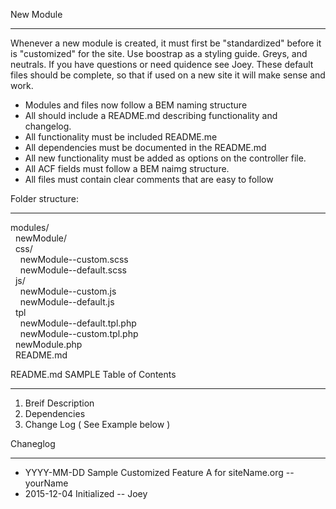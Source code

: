 New Module
___

Whenever a new module is created, it must first be "standardized" before it is "customized" for the site. Use boostrap as a styling guide. Greys, and neutrals. If you have questions or need quidence see Joey. These default files should be complete, so that if used on a new site it will make sense and work.


* Modules and files now follow a BEM naming structure
* All should include a README.md describing functionality and changelog.
* All functionality must be included README.me
* All dependencies must be documented in the README.md
* All new functionality must be added as options on the controller file.
* All ACF fields must follow a BEM naimg structure.
* All files must contain clear comments that are easy to follow


Folder structure:
___


modules/<br/>
&nbsp;&nbsp;newModule/<br/>
&nbsp;&nbsp;css/<br/>
&nbsp;&nbsp;&nbsp;&nbsp;newModule--custom.scss<br/>
&nbsp;&nbsp;&nbsp;&nbsp;newModule--default.scss<br/>
&nbsp;&nbsp;js/<br/>
&nbsp;&nbsp;&nbsp;&nbsp;newModule--custom.js<br/>
&nbsp;&nbsp;&nbsp;&nbsp;newModule--default.js<br/>
&nbsp;&nbsp;tpl<br/>
&nbsp;&nbsp;&nbsp;&nbsp;newModule--default.tpl.php<br/>
&nbsp;&nbsp;&nbsp;&nbsp;newModule--custom.tpl.php<br/>
&nbsp;&nbsp;newModule.php<br/>
&nbsp;&nbsp;README.md<br/>






README.md SAMPLE Table of Contents
___

1. Breif Description
2. Dependencies
3. Change Log ( See Example below )



Chaneglog
___

* YYYY-MM-DD Sample Customized Feature A for siteName.org -- yourName
* 2015-12-04 Initialized -- Joey

